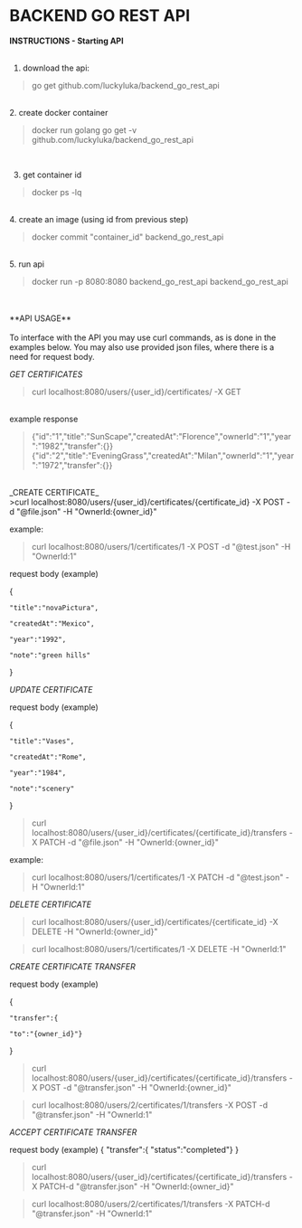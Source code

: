 # BACKEND GO REST API

**INSTRUCTIONS - Starting API**<br/>
<br/>

1. download the api:

>go get github.com/luckyluka/backend_go_rest_api
<br/>
2. create docker container

>docker run golang go get -v github.com/luckyluka/backend_go_rest_api
<br/>

3. get container id

>docker ps -lq
<br/>
4. create an image (using id from previous step)

>docker commit "container_id" backend_go_rest_api
<br/>
5. run api

>docker run -p 8080:8080 backend_go_rest_api backend_go_rest_api

<br/>
<br/>
**API USAGE**
<br/>
<br/>
To interface with the API you may use curl commands, as is done in the examples below.
You may also use provided json files, where there is a need for request body.
<br/>

_GET CERTIFICATES_
<br/>
>curl localhost:8080/users/{user_id}/certificates/ -X GET
<br/>
example response

>{"id":"1","title":"SunScape","createdAt":"Florence","ownerId":"1","year":"1982","transfer":{}}
>{"id":"2","title":"EveningGrass","createdAt":"Milan","ownerId":"1","year":"1972","transfer":{}}


<br/>
_CREATE CERTIFICATE_
<br/>
>curl localhost:8080/users/{user_id}/certificates/{certificate_id} -X POST -d "@file.json" -H "OwnerId:{owner_id}"

example:

>curl localhost:8080/users/1/certificates/1 -X POST -d "@test.json" -H "OwnerId:1"

request body (example)

{
    
    "title":"novaPictura",
    
    "createdAt":"Mexico",
   
    "year":"1992",
   
    "note":"green hills"

}





_UPDATE CERTIFICATE_

request body (example)

{

    "title":"Vases",
    
    "createdAt":"Rome",
   
    "year":"1984",
    
    "note":"scenery"

}


>curl localhost:8080/users/{user_id}/certificates/{certificate_id}/transfers -X PATCH -d "@file.json" -H "OwnerId:{owner_id}"

example:

>curl localhost:8080/users/1/certificates/1 -X PATCH -d "@test.json" -H "OwnerId:1"


_DELETE CERTIFICATE_


>curl localhost:8080/users/{user_id}/certificates/{certificate_id} -X DELETE -H "OwnerId:{owner_id}"

>curl localhost:8080/users/1/certificates/1 -X DELETE -H "OwnerId:1"


_CREATE CERTIFICATE TRANSFER_

request body (example)

{

    "transfer":{
    
    "to":"{owner_id}"}

}

>curl localhost:8080/users/{user_id}/certificates/{certificate_id}/transfers -X POST -d "@transfer.json" -H "OwnerId:{owner_id}"

>curl localhost:8080/users/2/certificates/1/transfers -X POST -d "@transfer.json" -H "OwnerId:1"


_ACCEPT CERTIFICATE TRANSFER_

request body (example)
{
    "transfer":{
    "status":"completed"}
}

>curl localhost:8080/users/{user_id}/certificates/{certificate_id}/transfers -X PATCH-d "@transfer.json" -H "OwnerId:{owner_id}"

>curl localhost:8080/users/2/certificates/1/transfers -X PATCH-d "@transfer.json" -H "OwnerId:1"





